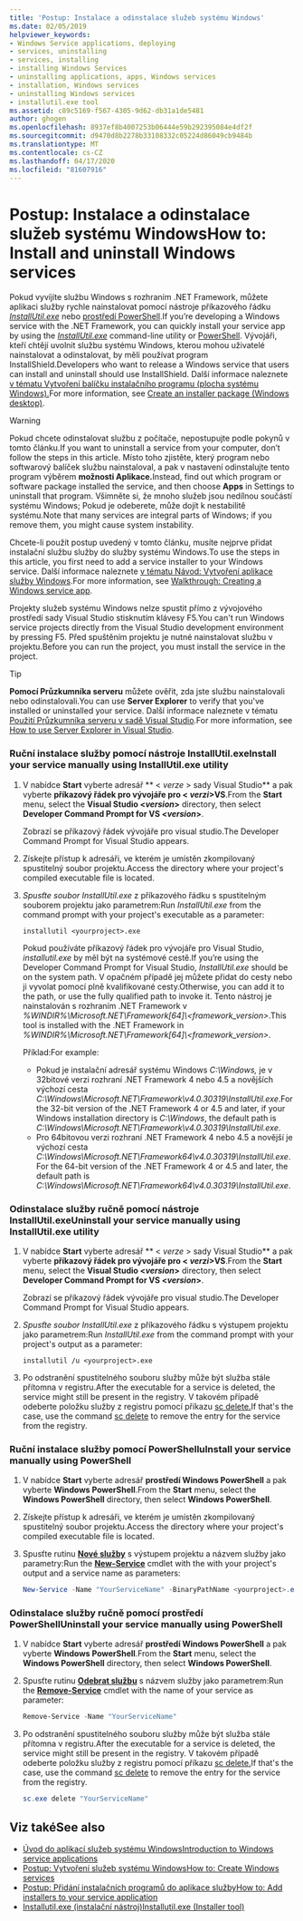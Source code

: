```yaml
---
title: 'Postup: Instalace a odinstalace služeb systému Windows'
ms.date: 02/05/2019
helpviewer_keywords:
- Windows Service applications, deploying
- services, uninstalling
- services, installing
- installing Windows Services
- uninstalling applications, apps, Windows services
- installation, Windows services
- uninstalling Windows services
- installutil.exe tool
ms.assetid: c89c5169-f567-4305-9d62-db31a1de5481
author: ghogen
ms.openlocfilehash: 8937ef8b4007253b06444e59b292395084e4df2f
ms.sourcegitcommit: d9470d8b2278b33108332c05224d86049cb9484b
ms.translationtype: MT
ms.contentlocale: cs-CZ
ms.lasthandoff: 04/17/2020
ms.locfileid: "81607916"
---
```

# <a name="how-to-install-and-uninstall-windows-services"></a><span data-ttu-id="63f7f-102">Postup: Instalace a odinstalace služeb systému Windows</span><span class="sxs-lookup"><span data-stu-id="63f7f-102">How to: Install and uninstall Windows services</span></span>

<span data-ttu-id="63f7f-103">Pokud vyvíjíte službu Windows s rozhraním .NET Framework, můžete aplikaci služby rychle nainstalovat pomocí nástroje příkazového řádku [*InstallUtil.exe*](../tools/installutil-exe-installer-tool.md) nebo [prostředí PowerShell](/powershell/scripting/overview).</span><span class="sxs-lookup"><span data-stu-id="63f7f-103">If you’re developing a Windows service with the .NET Framework, you can quickly install your service app by using the [*InstallUtil.exe*](../tools/installutil-exe-installer-tool.md) command-line utility or [PowerShell](/powershell/scripting/overview).</span></span> <span data-ttu-id="63f7f-104">Vývojáři, kteří chtějí uvolnit službu systému Windows, kterou mohou uživatelé nainstalovat a odinstalovat, by měli používat program InstallShield.</span><span class="sxs-lookup"><span data-stu-id="63f7f-104">Developers who want to release a Windows service that users can install and uninstall should use InstallShield.</span></span> <span data-ttu-id="63f7f-105">Další informace naleznete [v tématu Vytvoření balíčku instalačního programu (plocha systému Windows).](/visualstudio/deployment/deploying-applications-services-and-components#create-an-installer-package-windows-desktop)</span><span class="sxs-lookup"><span data-stu-id="63f7f-105">For more information, see [Create an installer package (Windows desktop)](/visualstudio/deployment/deploying-applications-services-and-components#create-an-installer-package-windows-desktop).</span></span>

> [!WARNING]
> <span data-ttu-id="63f7f-106">Pokud chcete odinstalovat službu z počítače, nepostupujte podle pokynů v tomto článku.</span><span class="sxs-lookup"><span data-stu-id="63f7f-106">If you want to uninstall a service from your computer, don’t follow the steps in this article.</span></span> <span data-ttu-id="63f7f-107">Místo toho zjistěte, který program nebo softwarový balíček službu nainstaloval, a pak v nastavení odinstalujte tento program výběrem **možnosti Aplikace.**</span><span class="sxs-lookup"><span data-stu-id="63f7f-107">Instead, find out which program or software package installed the service, and then choose **Apps** in Settings to uninstall that program.</span></span> <span data-ttu-id="63f7f-108">Všimněte si, že mnoho služeb jsou nedílnou součástí systému Windows; Pokud je odeberete, může dojít k nestabilitě systému.</span><span class="sxs-lookup"><span data-stu-id="63f7f-108">Note that many services are integral parts of Windows; if you remove them, you might cause system instability.</span></span>

<span data-ttu-id="63f7f-109">Chcete-li použít postup uvedený v tomto článku, musíte nejprve přidat instalační službu služby do služby systému Windows.</span><span class="sxs-lookup"><span data-stu-id="63f7f-109">To use the steps in this article, you first need to add a service installer to your Windows service.</span></span> <span data-ttu-id="63f7f-110">Další informace naleznete [v tématu Návod: Vytvoření aplikace služby Windows](../windows-services/walkthrough-creating-a-windows-service-application-in-the-component-designer.md).</span><span class="sxs-lookup"><span data-stu-id="63f7f-110">For more information, see [Walkthrough: Creating a Windows service app](../windows-services/walkthrough-creating-a-windows-service-application-in-the-component-designer.md).</span></span>

<span data-ttu-id="63f7f-111">Projekty služeb systému Windows nelze spustit přímo z vývojového prostředí sady Visual Studio stisknutím klávesy F5.</span><span class="sxs-lookup"><span data-stu-id="63f7f-111">You can't run Windows service projects directly from the Visual Studio development environment by pressing F5.</span></span> <span data-ttu-id="63f7f-112">Před spuštěním projektu je nutné nainstalovat službu v projektu.</span><span class="sxs-lookup"><span data-stu-id="63f7f-112">Before you can run the project, you must install the service in the project.</span></span>

> [!TIP]
> <span data-ttu-id="63f7f-113">**Pomocí Průzkumníka serveru** můžete ověřit, zda jste službu nainstalovali nebo odinstalovali.</span><span class="sxs-lookup"><span data-stu-id="63f7f-113">You can use **Server Explorer** to verify that you've installed or uninstalled your service.</span></span> <span data-ttu-id="63f7f-114">Další informace naleznete v tématu [Použití Průzkumníka serveru v sadě Visual Studio](https://support.microsoft.com/help/316649/how-to-use-the-server-explorer-in-visual-studio-net-and-visual-studio).</span><span class="sxs-lookup"><span data-stu-id="63f7f-114">For more information, see [How to use Server Explorer in Visual Studio](https://support.microsoft.com/help/316649/how-to-use-the-server-explorer-in-visual-studio-net-and-visual-studio).</span></span>

### <a name="install-your-service-manually-using-installutilexe-utility"></a><span data-ttu-id="63f7f-115">Ruční instalace služby pomocí nástroje InstallUtil.exe</span><span class="sxs-lookup"><span data-stu-id="63f7f-115">Install your service manually using InstallUtil.exe utility</span></span>

1. <span data-ttu-id="63f7f-116">V nabídce **Start** vyberte adresář \*\* \< *verze* > sady Visual Studio\*\* a pak vyberte **příkazový řádek pro vývojáře pro \< *verzi*>VS**.</span><span class="sxs-lookup"><span data-stu-id="63f7f-116">From the **Start** menu, select the **Visual Studio \<*version*>** directory, then select **Developer Command Prompt for VS \<*version*>**.</span></span>

     <span data-ttu-id="63f7f-117">Zobrazí se příkazový řádek vývojáře pro visual studio.</span><span class="sxs-lookup"><span data-stu-id="63f7f-117">The Developer Command Prompt for Visual Studio appears.</span></span>

2. <span data-ttu-id="63f7f-118">Získejte přístup k adresáři, ve kterém je umístěn zkompilovaný spustitelný soubor projektu.</span><span class="sxs-lookup"><span data-stu-id="63f7f-118">Access the directory where your project's compiled executable file is located.</span></span>

3. <span data-ttu-id="63f7f-119">*Spusťte soubor InstallUtil.exe* z příkazového řádku s spustitelným souborem projektu jako parametrem:</span><span class="sxs-lookup"><span data-stu-id="63f7f-119">Run *InstallUtil.exe* from the command prompt with your project's executable as a parameter:</span></span>

    ```console
    installutil <yourproject>.exe
    ```

     <span data-ttu-id="63f7f-120">Pokud používáte příkazový řádek pro vývojáře pro Visual Studio, *installutil.exe* by měl být na systémové cestě.</span><span class="sxs-lookup"><span data-stu-id="63f7f-120">If you’re using the Developer Command Prompt for Visual Studio, *InstallUtil.exe* should be on the system path.</span></span> <span data-ttu-id="63f7f-121">V opačném případě jej můžete přidat do cesty nebo ji vyvolat pomocí plně kvalifikované cesty.</span><span class="sxs-lookup"><span data-stu-id="63f7f-121">Otherwise, you can add it to the path, or use the fully qualified path to invoke it.</span></span> <span data-ttu-id="63f7f-122">Tento nástroj je nainstalován s rozhraním .NET Framework v *%WINDIR%\Microsoft.NET\Framework[64]\\<framework_version\>*.</span><span class="sxs-lookup"><span data-stu-id="63f7f-122">This tool is installed with the .NET Framework in *%WINDIR%\Microsoft.NET\Framework[64]\\<framework_version\>*.</span></span>

     <span data-ttu-id="63f7f-123">Příklad:</span><span class="sxs-lookup"><span data-stu-id="63f7f-123">For example:</span></span>
     - <span data-ttu-id="63f7f-124">Pokud je instalační adresář systému Windows *C:\Windows,* je v 32bitové verzi rozhraní .NET Framework 4 nebo 4.5 a novějších výchozí cesta *C:\Windows\Microsoft.NET\Framework\v4.0.30319\InstallUtil.exe*.</span><span class="sxs-lookup"><span data-stu-id="63f7f-124">For the 32-bit version of the .NET Framework 4 or 4.5 and later, if your Windows installation directory is *C:\Windows*, the default path is *C:\Windows\Microsoft.NET\Framework\v4.0.30319\InstallUtil.exe*.</span></span>
     - <span data-ttu-id="63f7f-125">Pro 64bitovou verzi rozhraní .NET Framework 4 nebo 4.5 a novější je výchozí cesta *C:\Windows\Microsoft.NET\Framework64\v4.0.30319\InstallUtil.exe*.</span><span class="sxs-lookup"><span data-stu-id="63f7f-125">For the 64-bit version of the .NET Framework 4 or 4.5 and later, the default path is *C:\Windows\Microsoft.NET\Framework64\v4.0.30319\InstallUtil.exe*.</span></span>

### <a name="uninstall-your-service-manually-using-installutilexe-utility"></a><span data-ttu-id="63f7f-126">Odinstalace služby ručně pomocí nástroje InstallUtil.exe</span><span class="sxs-lookup"><span data-stu-id="63f7f-126">Uninstall your service manually using InstallUtil.exe utility</span></span>

1. <span data-ttu-id="63f7f-127">V nabídce **Start** vyberte adresář \*\* \< *verze* > sady Visual Studio\*\* a pak vyberte **příkazový řádek pro vývojáře pro \< *verzi*>VS**.</span><span class="sxs-lookup"><span data-stu-id="63f7f-127">From the **Start** menu, select the **Visual Studio \<*version*>** directory, then select **Developer Command Prompt for VS \<*version*>**.</span></span>

     <span data-ttu-id="63f7f-128">Zobrazí se příkazový řádek vývojáře pro visual studio.</span><span class="sxs-lookup"><span data-stu-id="63f7f-128">The Developer Command Prompt for Visual Studio appears.</span></span>

2. <span data-ttu-id="63f7f-129">*Spusťte soubor InstallUtil.exe* z příkazového řádku s výstupem projektu jako parametrem:</span><span class="sxs-lookup"><span data-stu-id="63f7f-129">Run *InstallUtil.exe* from the command prompt with your project's output as a parameter:</span></span>

    ```console
    installutil /u <yourproject>.exe
    ```

3. <span data-ttu-id="63f7f-130">Po odstranění spustitelného souboru služby může být služba stále přítomna v registru.</span><span class="sxs-lookup"><span data-stu-id="63f7f-130">After the executable for a service is deleted, the service might still be present in the registry.</span></span> <span data-ttu-id="63f7f-131">V takovém případě odeberte položku služby z registru pomocí příkazu [sc delete.](/windows-server/administration/windows-commands/sc-delete)</span><span class="sxs-lookup"><span data-stu-id="63f7f-131">If that's the case, use the command [sc delete](/windows-server/administration/windows-commands/sc-delete) to remove the entry for the service from the registry.</span></span>

### <a name="install-your-service-manually-using-powershell"></a><span data-ttu-id="63f7f-132">Ruční instalace služby pomocí PowerShellu</span><span class="sxs-lookup"><span data-stu-id="63f7f-132">Install your service manually using PowerShell</span></span>

1. <span data-ttu-id="63f7f-133">V nabídce **Start** vyberte adresář **prostředí Windows PowerShell** a pak vyberte **Windows PowerShell**.</span><span class="sxs-lookup"><span data-stu-id="63f7f-133">From the **Start** menu, select the **Windows PowerShell** directory, then select **Windows PowerShell**.</span></span>

2. <span data-ttu-id="63f7f-134">Získejte přístup k adresáři, ve kterém je umístěn zkompilovaný spustitelný soubor projektu.</span><span class="sxs-lookup"><span data-stu-id="63f7f-134">Access the directory where your project's compiled executable file is located.</span></span>

3. <span data-ttu-id="63f7f-135">Spusťte rutinu [**Nové služby**](/powershell/module/microsoft.powershell.management/new-service) s výstupem projektu a názvem služby jako parametry:</span><span class="sxs-lookup"><span data-stu-id="63f7f-135">Run the [**New-Service**](/powershell/module/microsoft.powershell.management/new-service) cmdlet with the with your project's output and a service name as parameters:</span></span>

    ```powershell
    New-Service -Name "YourServiceName" -BinaryPathName <yourproject>.exe
    ```

### <a name="uninstall-your-service-manually-using-powershell"></a><span data-ttu-id="63f7f-136">Odinstalace služby ručně pomocí prostředí PowerShell</span><span class="sxs-lookup"><span data-stu-id="63f7f-136">Uninstall your service manually using PowerShell</span></span>

1. <span data-ttu-id="63f7f-137">V nabídce **Start** vyberte adresář **prostředí Windows PowerShell** a pak vyberte **Windows PowerShell**.</span><span class="sxs-lookup"><span data-stu-id="63f7f-137">From the **Start** menu, select the **Windows PowerShell** directory, then select **Windows PowerShell**.</span></span>

2. <span data-ttu-id="63f7f-138">Spusťte rutinu [**Odebrat službu**](/powershell/module/microsoft.powershell.management/remove-service) s názvem služby jako parametrem:</span><span class="sxs-lookup"><span data-stu-id="63f7f-138">Run the [**Remove-Service**](/powershell/module/microsoft.powershell.management/remove-service) cmdlet with the name of your service as parameter:</span></span>

    ```powershell
    Remove-Service -Name "YourServiceName"
    ```

3. <span data-ttu-id="63f7f-139">Po odstranění spustitelného souboru služby může být služba stále přítomna v registru.</span><span class="sxs-lookup"><span data-stu-id="63f7f-139">After the executable for a service is deleted, the service might still be present in the registry.</span></span> <span data-ttu-id="63f7f-140">V takovém případě odeberte položku služby z registru pomocí příkazu [sc delete.](/windows-server/administration/windows-commands/sc-delete)</span><span class="sxs-lookup"><span data-stu-id="63f7f-140">If that's the case, use the command [sc delete](/windows-server/administration/windows-commands/sc-delete) to remove the entry for the service from the registry.</span></span>

    ```powershell
    sc.exe delete "YourServiceName"
    ```

## <a name="see-also"></a><span data-ttu-id="63f7f-141">Viz také</span><span class="sxs-lookup"><span data-stu-id="63f7f-141">See also</span></span>

- [<span data-ttu-id="63f7f-142">Úvod do aplikací služeb systému Windows</span><span class="sxs-lookup"><span data-stu-id="63f7f-142">Introduction to Windows service applications</span></span>](../windows-services/introduction-to-windows-service-applications.md)
- [<span data-ttu-id="63f7f-143">Postup: Vytvoření služeb systému Windows</span><span class="sxs-lookup"><span data-stu-id="63f7f-143">How to: Create Windows services</span></span>](../windows-services/how-to-create-windows-services.md)
- [<span data-ttu-id="63f7f-144">Postup: Přidání instalačních programů do aplikace služby</span><span class="sxs-lookup"><span data-stu-id="63f7f-144">How to: Add installers to your service application</span></span>](../windows-services/how-to-add-installers-to-your-service-application.md)
- [<span data-ttu-id="63f7f-145">Installutil.exe (instalační nástroj)</span><span class="sxs-lookup"><span data-stu-id="63f7f-145">Installutil.exe (Installer tool)</span></span>](../tools/installutil-exe-installer-tool.md)
